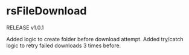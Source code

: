 
rsFileDownload
=======================


RELEASE v1.0.1

Added logic to create folder before download attempt.
Added try/catch logic to retry failed downloads 3 times before.
